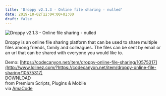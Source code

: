 ```yaml
---
title: 'Droppy v2.1.3 - Online file sharing - nulled'
date: 2019-10-02T12:04:00+01:00
draft: false
---
```


![Droppy v2.1.3 - Online file sharing - nulled](http://www.codelist.cc/uploads/posts/2016-06/1464789455_droppy-online-file-sharing.jpg "Droppy v2.1.3 - Online file sharing - nulled")  
  
Droppy is an online file sharing platform that can be used to share multiple files among friends, family and colleagues. The files can be sent by email or an url that can be shared with everyone you would like to.  
  
Demo: [https://codecanyon.net/item/droppy-online-file-sharing/10575317](http://www.lolinez.com/?https://codecanyon.net/item/droppy-online-file-sharing/10575317)  
DOWNLOAD  
from Premium Scripts, Plugins & Mobile  
via [AmaCode](https://amazcode.ooo)